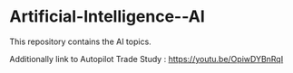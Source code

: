 # Artificial-Intelligence--AI

This repository contains the AI topics.

Additionally link to Autopilot Trade Study : https://youtu.be/OpiwDYBnRqI 
